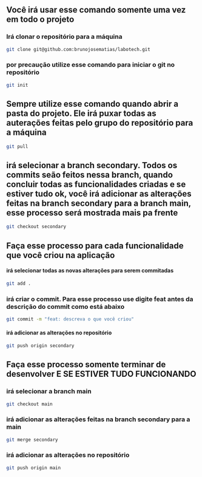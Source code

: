 ## Você irá usar esse comando somente uma vez em todo o projeto	


### Irá clonar o repositório para a máquina	
```bash	
git clone git@github.com:brunojosematias/labotech.git	
```	

### por precaução utilize esse comando para iniciar o git no repositório	
```bash	
git init	
```	


## Sempre utilize esse comando quando abrir a pasta do projeto. Ele irá puxar todas as auterações feitas pelo grupo do repositório para a máquina	
```bash	
git pull	
```	


## irá selecionar a branch secondary. Todos os commits seão feitos nessa branch, quando concluir todas as funcionalidades criadas e se estiver tudo ok, você irá adicionar as alterações feitas na branch secondary para a branch main, esse processo será mostrada mais pa frente	
```bash	
git checkout secondary	
```	


## Faça esse processo para cada funcionalidade que você criou na aplicação	

#### irá selecionar todas as novas alterações para serem commitadas	
```bash	
git add .	
```	

### irá criar o commit. Para esse processo use digite feat antes da descrição do commit como está abaixo	
```bash	
git commit -m "feat: descreva o que você criou"	
```	

#### irá adicionar as alterações no repositório	
```bash	
git push origin secondary	
```	


## Faça esse processo somente terminar de desenvolver E SE ESTIVER TUDO FUNCIONANDO	

### irá selecionar a branch main	
```bash	
git checkout main	
```	

### irá adicionar as alterações feitas na branch secondary para a main	
```bash	
git merge secondary	
```	

### irá adicionar as alterações no repositório	
```bash	
git push origin main	
```	
